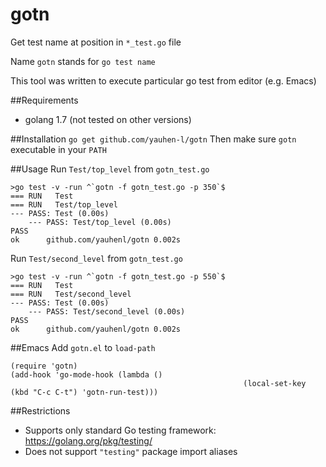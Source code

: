 # gotn
Get test name at position in `*_test.go` file

Name `gotn` stands for `go test name`

This tool was written to execute particular go test from editor (e.g. Emacs)

##Requirements
- golang 1.7 (not tested on other versions)

##Installation
`go get github.com/yauhen-l/gotn`
Then make sure `gotn` executable in your `PATH`

##Usage
Run `Test/top_level` from `gotn_test.go`
```
>go test -v -run ^`gotn -f gotn_test.go -p 350`$
=== RUN   Test
=== RUN   Test/top_level
--- PASS: Test (0.00s)
    --- PASS: Test/top_level (0.00s)
PASS
ok      github.com/yauhenl/gotn 0.002s
```

Run `Test/second_level` from `gotn_test.go`
```
>go test -v -run ^`gotn -f gotn_test.go -p 550`$
=== RUN   Test
=== RUN   Test/second_level
--- PASS: Test (0.00s)
    --- PASS: Test/second_level (0.00s)
PASS
ok      github.com/yauhenl/gotn 0.002s
```

##Emacs
Add `gotn.el` to `load-path`
```
(require 'gotn)
(add-hook 'go-mode-hook (lambda ()
													(local-set-key (kbd "C-c C-t") 'gotn-run-test)))
```

##Restrictions
- Supports only standard Go testing framework: https://golang.org/pkg/testing/
- Does not support `"testing"` package import aliases
